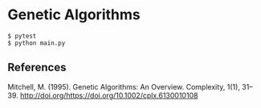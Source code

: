 # Genetic Algorithms

```console
$ pytest
$ python main.py
```

## References

Mitchell, M. (1995). Genetic Algorithms: An Overview. Complexity, 1(1), 31–39. http://doi.org/https://doi.org/10.1002/cplx.6130010108
